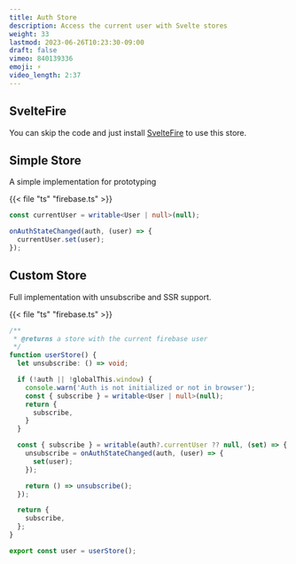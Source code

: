 ```yaml
---
title: Auth Store
description: Access the current user with Svelte stores
weight: 33
lastmod: 2023-06-26T10:23:30-09:00
draft: false
vimeo: 840139336
emoji: ⚡
video_length: 2:37
---
```



## SvelteFire

You can skip the code and just install [SvelteFire](https://github.com/codediodeio/sveltefire) to use this store.

## Simple Store

A simple implementation for prototyping

{{< file "ts" "firebase.ts" >}}
```typescript
const currentUser = writable<User | null>(null);

onAuthStateChanged(auth, (user) => {
  currentUser.set(user);
});
```

## Custom Store

Full implementation with unsubscribe and SSR support. 

{{< file "ts" "firebase.ts" >}}
```typescript
/**
 * @returns a store with the current firebase user
 */
function userStore() {
  let unsubscribe: () => void;

  if (!auth || !globalThis.window) {
    console.warn('Auth is not initialized or not in browser');
    const { subscribe } = writable<User | null>(null);
    return {
      subscribe,
    }
  }

  const { subscribe } = writable(auth?.currentUser ?? null, (set) => {
    unsubscribe = onAuthStateChanged(auth, (user) => {
      set(user);
    });

    return () => unsubscribe();
  });

  return {
    subscribe,
  };
}

export const user = userStore();
```